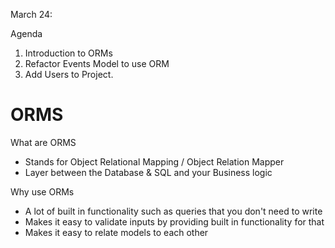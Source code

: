 March 24:

Agenda
1) Introduction to ORMs
2) Refactor Events Model to use ORM
3) Add Users to Project.


# ORMS

What are ORMS

- Stands for Object Relational Mapping / Object Relation Mapper
- Layer between the Database & SQL and your Business logic

Why use ORMs

- A lot of built in functionality such as queries that you don't need to write
- Makes it easy to validate inputs by providing built in functionality for that
- Makes it easy to relate models to each other


